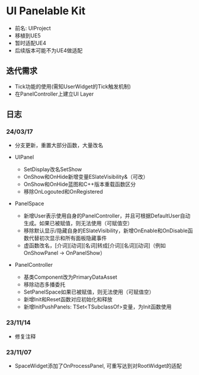 # UI Panelable Kit
* 前名: UIProject
* 移植到UE5
* 暂时适配UE4
* 后续版本可能不为UE4做适配

## 迭代需求
* Tick功能的使用(需知UserWidget的Tick触发机制)
* 在PanelController上建立UI Layer

## 日志
### 24/03/17
* 分支更新，重置大部分函数，大量改名
* UIPanel
    * SetDisplay改名SetShow
    * OnShow和OnHide新增变量ESlateVisibility&（可改）
    * OnShow和OnHide蓝图和C++版本重载函数区分
    * 移除OnLogouted和OnRegistered

* PanelSpace
    * 新增User表示使用自身的PanelController，并且可根据DefaultUser自动生成。如果已被赋值，则无法使用（可赋值空）
    * 移除默认显示/隐藏自身的ESlateVisibility，新增OnEnable和OnDisable函数代替初次显示和所有面板隐藏事件
    * 虚函数改名，[介词][动词][名词]转成[介词][名词][动词]（例如OnShowPanel -> OnPanelShow）

* PanelController
    * 基类Component改为PrimaryDataAsset
    * 移除动态多播委托
    * SetPanelSpace如果已被赋值，则无法使用（可赋值空）
    * 新增Init和Reset函数对应初始化和释放
    * 新增InitPushPanels: TSet<TSubclassOf<UUIPanelWidget>>变量，为Init函数使用

### 23/11/14
* 修复注释

### 23/11/07
* SpaceWidget添加了OnProcessPanel, 可重写达到对RootWidget的适配